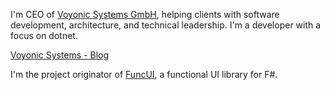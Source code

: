 I'm CEO of [Voyonic Systems GmbH](https://www.voyonic-systems.de), helping clients with software development, architecture, and technical leadership. I'm a developer with a focus on dotnet. 

[Voyonic Systems - Blog](https://blog.voyonic-systems.de/)


I'm the project originator of [FuncUI](https://github.com/fsprojects/Avalonia.FuncUI), a functional UI library for F#.
